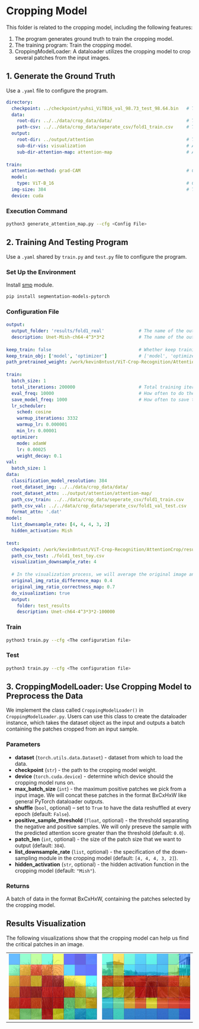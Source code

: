 # Cropping Model

This folder is related to the cropping model, including the following features:
1. The program generates ground truth to train the cropping model.
2. The training program: Train the cropping model.
3. CroppingModelLoader: A dataloader utilizes the cropping model to crop several patches from the input images.

## 1. Generate the Ground Truth

Use a `.yaml` file to configure the program.

```yaml
directory:
  checkpoint: ../checkpoint/yuhsi_ViTB16_val_98.73_test_98.64.bin   # The path to the pretrained weight
  data:
    root-dir: ../../data/crop_data/data/                            # The path to the Crop dataset
    path-csv: ../../data/crop_data/seperate_csv/fold1_train.csv     # The path to the CSV file storing the data to be used
  output:
    root-dir: ../output/attention                                   # The path to save the results
    sub-dir-vis: visualization                                      # A sub-folder under <root-dir> storing the visualizations
    sub-dir-attention-map: attention-map                            # A sub-folder under <root-dir> storing the ground truth for training the cropping model

train:
  attention-method: grad-CAM                                        # Currently only implemented GRAD-CAM, this option doesn't have the function
  model:                                                            
    type: ViT-B_16                                                  # Choose from ["ViT-B_16", "ViT-B_32", "ViT-L_16", "ViT-L_32", "ViT-H_14", "R50-ViT-B_16"]
  img-size: 384                                                     # The input resolution of the assigned model
  device: cuda
```

### Execution Command

```bash
python3 generate_attention_map.py --cfg <Config File>
```

## 2. Training And Testing Program

Use a `.yaml` shared by `train.py` and `test.py` file to configure the program.

### Set Up the Environment

Install [smp](https://github.com/qubvel/segmentation_models.pytorch) module.

```bash
pip install segmentation-models-pytorch
```

### Configuration File 

```yaml
output:
  output_folder: 'results/fold1_real'             # The name of the output root folder
  description: Unet-Mish-ch64-4^3*3*2             # The name of the output sub-folder

keep_train: false                                 # Whether keep training from the pre-trained weight
keep_train_obj: ['model', 'optimizer']            # ['model', 'optimizer', 'lr_scheduler']
path_pretrained_weight: /work/kevin8ntust/ViT-Crop-Recognition/AttentionCrop/results/Unet-Mish-ch64-4^3*3*2/iteration_100000.pth

train:
  batch_size: 1
  total_iterations: 200000                        # Total training iterations
  eval_freq: 10000                                # How often to do the evaluation
  save_model_freq: 1000                           # How often to save the model
  lr_scheduler: 
    sched: cosine
    warmup_iterations: 3332         
    warmup_lr: 0.000001
    min_lr: 0.00001
  optimizer: 
    mode: adamW
    lr: 0.00025
    weight_decay: 0.1
val:
  batch_size: 1
data:
  classification_model_resolution: 384                                    # The input resolution of the classification model
  root_dataset_img: ../../data/crop_data/data/                            # The root directory of the crop images
  root_dataset_attn: ../output/attention/attention-map/                   # The root directory of the generated attention map ground truth
  path_csv_train: ../../data/crop_data/seperate_csv/fold1_train.csv       # The CSV file recording the training samples
  path_csv_val: ../../data/crop_data/seperate_csv/fold1_val_test.csv      # The CSV file recording the validation samples
  format_attn: '.dat'                                                     # Data format of the attention map
model:
  list_downsample_rate: [4, 4, 4, 3, 2]                                   # Down-sampling module architecture in the cropping model
  hidden_activation: Mish                                                 # The hidden activation function in the cropping model (Select from ["LeackyReLU", "Mish"])
  
test:
  checkpoint: /work/kevin8ntust/ViT-Crop-Recognition/AttentionCrop/results/Unet-ch64-4^3*3*2/iteration_100000.pth
  path_csv_test: ./fold1_test_toy.csv                                     # A CSV file recording the testing data
  visualization_downsample_rate: 4                                        # If visualization_downsample_rate is set to 4, the visualization size will be a quarter of the original.
  
  # In the visualization process, we will average the original image and the map. Use these two arguments to set the ratio of the original image
  original_img_ratio_difference_map: 0.4                                  
  original_img_ratio_correctness_map: 0.7
  do_visualization: true                                                  # Do visualization only when this argument is set; otherwise, only show losses and accuracy
  output:
    folder: test_results                                                  # The root folder of the output visualizations
    description: Unet-ch64-4^3*3*2-100000                                 # The sub folder of the output visualizations
```

### Train

```bash
python3 train.py --cfg <The configuration file>
```

### Test

```bash
python3 train.py --cfg <The configuration file>
```

## 3. CroppingModelLoader: Use Cropping Model to Preprocess the Data

We implement the class called `CroppingModelLoader()` in `CroppingModelLoader.py`. Users can use this class to create the dataloader instance, which takes the dataset object as the input and outputs a batch containing the  patches cropped from an input sample.

### Parameters

- **dataset** (`torch.utils.data.Dataset`) - dataset from which to load the data.
- **checkpoint** (`str`) - the path to the cropping model weight.
- **device** (`torch.cuda.device`) - determine which device should the cropping model runs on.
- **max_batch_size** (`int`) - the maximum positive patches we pick from a input image. We will concat these patches in the format BxCxHxW like general PyTorch dataloader outputs.
- **shuffle** (`bool`, optional) – set to `True` to have the data reshuffled at every epoch (default: `False`).
- **positive_sample_threshold** (`float`, optional) - the threshold separating the negative and positive samples. We will only preseve the sample with the predicted attention score greater than the threshold (default: `0.0`).
- **patch_len** (`int`, optional) - the size of the patch size that we want to output (default: `384`).
- **list_downsample_rate** (`list`, optional) - the specification of the down-sampling module in the cropping model (default: `[4, 4, 4, 3, 2]`).
- **hidden_activation** (`str`, optional) - the hidden activation function in the cropping model (default: `"Mish"`).

### Returns

A batch of data in the format BxCxHxW, containing the patches selected by the cropping model.

## Results Visualization

The following visualizations show that the cropping model can help us find the critical patches in an image.

<table>
  <tr>
    <td><img src="./result visualization/prediction_map/sugarcane/20171012-1-0458.jpg"></td>
    <td><img src="result visualization/prediction_map/tomato/20171213-3-0420.jpg"></td>
  </tr>
</table>
